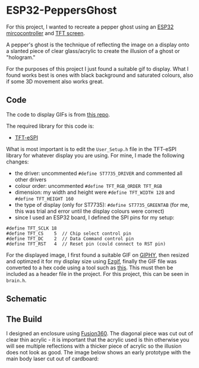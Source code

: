 # ESP32-PeppersGhost
For this project, I wanted to recreate a pepper ghost using an [ESP32 mircocontroller](https://www.amazon.ca/dp/B0C9THDPXP?ref=ppx_yo2ov_dt_b_fed_asin_title&th=1) and [TFT screen](https://www.amazon.ca/dp/B07BFV69DZ?ref=ppx_yo2ov_dt_b_fed_asin_title).

A pepper's ghost is the technique of reflecting the image on a display onto a slanted piece of clear glass/acrylic to create the illusion of a ghost or "hologram."

For the purposes of this project I just found a suitable gif to display.  What I found works best is ones with black background and saturated colours, also if some 3D movement also works great.

## Code
The code to display GIFs is from [this repo](https://github.com/thelastoutpostworkshop/animated_gif_memory).

The required library for this code is:
- [TFT-eSPI](https://github.com/Bodmer/TFT_eSPI)

What is most important is to edit the `User_Setup.h` file in the TFT-eSPI library for whatever display you are using.  For mine, I made the following changes:
- the driver: uncommented `#define ST7735_DRIVER` and commented all other drivers
- colour order: uncommented `#define TFT_RGB_ORDER TFT_RGB`
- dimension: my width and height were `#define TFT_WIDTH 128` and `#define TFT_HEIGHT 160`
- the type of display (only for ST7735): `#define ST7735_GREENTAB` (for me, this was trial and error until the display colours were correct)
- since I used an ESP32 board, I defined the SPI pins for my setup:
```#define TFT_MOSI 23
#define TFT_SCLK 18
#define TFT_CS    5  // Chip select control pin
#define TFT_DC    2  // Data Command control pin
#define TFT_RST   4  // Reset pin (could connect to RST pin)
```

For the displayed image, I first found a suitable GIF on [GIPHY](https://giphy.com/), then resized and optimzed it for my display size using [Ezgif](https://ezgif.com/), finally the GIF file was converted to a hex code using a tool such as [this](https://tomeko.net/online_tools/file_to_hex.php?lang=en).  This must then be included as a header file in the project.  For this project, this can be seen in `brain.h`.

## Schematic


## The Build
I designed an enclosure using [Fusion360](https://www.autodesk.com/ca-en/products/fusion-360/personal).  The diagonal piece was cut out of clear thin acrylic - it is important that the acrylic used is thin otherwise you will see multiple reflections with a thicker piece of acrylic so the illusion does not look as good.  The image below shows an early prototype with the main body laser cut out of cardboard:
<img src="">



